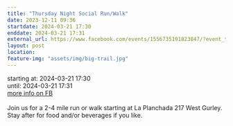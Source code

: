 ```yaml
---
title: "Thursday Night Social Run/Walk"
date: 2023-12-11 09:36
startdate: 2024-03-21 17:30
enddate: 2024-03-21 17:31
external_url: https://www.facebook.com/events/1556735191823847/?event_time_id=1556735255157174
layout: post
location: 
feature-img: "assets/img/big-trail.jpg"
---
```


starting at: 2024-03-21 17:30<br>until: 2024-03-21 17:31<br><a href="https://www.facebook.com/events/1556735191823847/?event_time_id=1556735255157174">more info on FB</a><br><br>Join us for a 2-4 mile run or walk starting at La Planchada 217 West Gurley. Stay after for food and/or beverages if you like. <br>
  <br>
  
